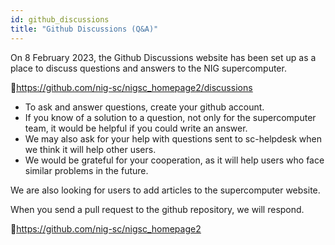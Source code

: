 ```yaml
---
id: github_discussions
title: "Github Discussions (Q&A)"
---
```


On 8 February 2023, the Github Discussions website has been set up as a place to discuss questions and answers to the NIG supercomputer.

&#x1f517;<u>https://github.com/nig-sc/nigsc_homepage2/discussions</u>

- To ask and answer questions, create your github account.
- If you know of a solution to a question, not only for the supercomputer team, it would be helpful if you could write an answer.
- We may also ask for your help with questions sent to sc-helpdesk when we think it will help other users.
- We would be grateful for your cooperation, as it will help users who face similar problems in the future.

We are also looking for users to add articles to the supercomputer website.

When you send a pull request to the github repository, we will respond.

&#x1f517;<u>https://github.com/nig-sc/nigsc_homepage2</u>
